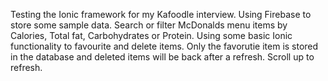 Testing the Ionic framework for my Kafoodle interview.
Using Firebase to store some sample data. Search or filter McDonalds menu items by Calories, Total fat, Carbohydrates or Protein. 
Using some basic Ionic functionality to favourite and delete items. Only the favorutie item is stored in the database and deleted items will be back after a refresh. Scroll up to refresh.
